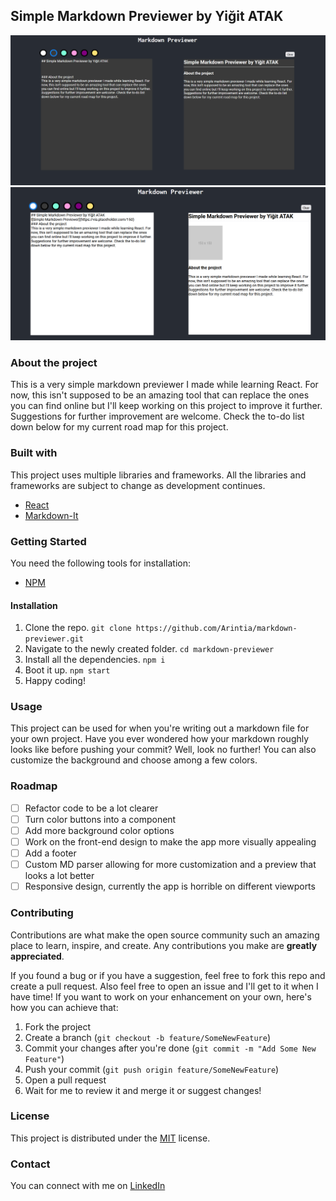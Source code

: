 ## Simple Markdown Previewer by Yiğit ATAK
![Simple Markdown Previewer](./assets/1.PNG)
![Simple Markdown Previewer](./assets/2.PNG)

### About the project
This is a very simple markdown previewer I made while learning React. For now, this isn't supposed to be an amazing tool that can replace the ones you can find online but I'll keep working on this project to improve it further. Suggestions for further improvement are welcome. Check the to-do list down below for my current road map for this project.

### Built with
This project uses multiple libraries and frameworks. All the libraries and frameworks are subject to change as development continues.
- [React](https://tr.reactjs.org/)
- [Markdown-It](https://github.com/markdown-it/markdown-it)

### Getting Started
You need the following tools for installation:
- [NPM](https://www.npmjs.com/)

#### Installation
1. Clone the repo.
`git clone https://github.com/Arintia/markdown-previewer.git`
2. Navigate to the newly created folder.
`cd markdown-previewer`
3. Install all the dependencies.
`npm i`
4. Boot it up.
`npm start`
5. Happy coding!

### Usage
This project can be used for when you're writing out a markdown file for your own project. Have you ever wondered how your markdown roughly looks like before pushing your commit? Well, look no further! You can also customize the background and choose among a few colors. 

### Roadmap
- [ ] Refactor code to be a lot clearer
- [ ] Turn color buttons into a component
- [ ] Add more background color options
- [ ] Work on the front-end design to make the app more visually appealing
- [ ] Add a footer
- [ ] Custom MD parser allowing for more customization and a preview that looks a lot better
- [ ] Responsive design, currently the app is horrible on different viewports

### Contributing
Contributions are what make the open source community such an amazing place to learn, inspire, and create. Any contributions you make are **greatly appreciated**.

If you found a bug or if you have a suggestion, feel free to fork this repo and create a pull request. Also feel free to open an issue and I'll get to it when I have time! If you want to work on your enhancement on your own, here's how you can achieve that:

1. Fork the project
2. Create a branch (`git checkout -b feature/SomeNewFeature`)
3. Commit your changes after you're done (`git commit -m "Add Some New Feature"`)
4. Push your commit (`git push origin feature/SomeNewFeature`)
5. Open a pull request
6. Wait for me to review it and merge it or suggest changes!

### License
This project is distributed under the [MIT](https://choosealicense.com/licenses/mit/) license. 

### Contact
You can connect with me on [LinkedIn](https://www.linkedin.com/in/yigitatak/)